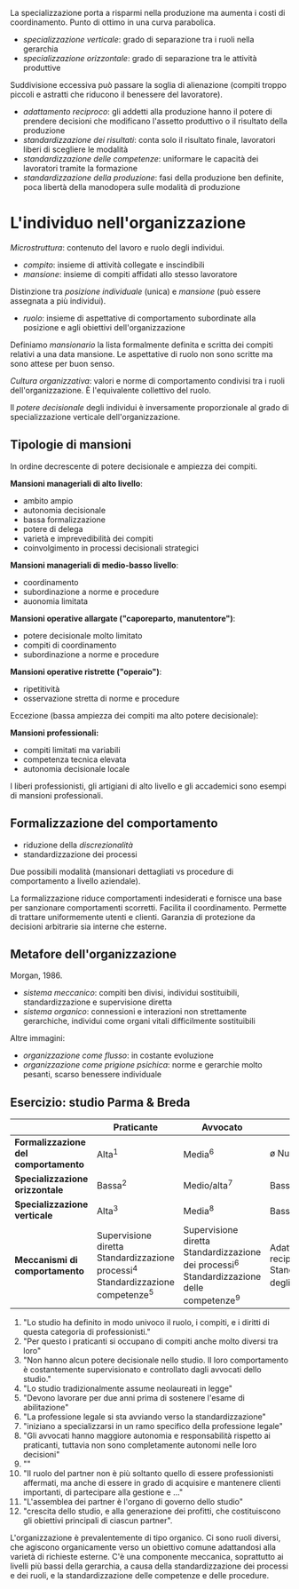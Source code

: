 
La specializzazione porta a risparmi nella produzione ma aumenta i costi di coordinamento. Punto di ottimo in una curva parabolica.

- *specializzazione verticale*: grado di separazione tra i ruoli nella
  gerarchia
- *specializzazione orizzontale*: grado di separazione tra le attività
  produttive

Suddivisione eccessiva può passare la soglia di alienazione (compiti troppo
piccoli e astratti che riducono il benessere del lavoratore).

- *adattamento reciproco*: gli addetti alla produzione hanno il potere di
  prendere decisioni che modificano l'assetto produttivo o il risultato della
  produzione
- *standardizzazione dei risultati*: conta solo il risultato finale, lavoratori
  liberi di scegliere le modalità
- *standardizzazione delle competenze*: uniformare le capacità dei lavoratori
  tramite la formazione
- *standardizzazione della produzione*: fasi della produzione ben definite,
  poca libertà della manodopera sulle modalità di produzione

# L'individuo nell'organizzazione

*Microstruttura*: contenuto del lavoro e ruolo degli individui.

- *compito*: insieme di attività collegate e inscindibili
- *mansione*: insieme di compiti affidati allo stesso lavoratore

Distinzione tra *posizione individuale* (unica) e *mansione* (può essere
assegnata a più individui).

- *ruolo*: insieme di aspettative di comportamento subordinate alla posizione e
  agli obiettivi dell'organizzazione

Definiamo *mansionario* la lista formalmente definita e scritta dei compiti
relativi a una data mansione. Le aspettative di ruolo non sono scritte ma sono
attese per buon senso.

*Cultura organizzativa*: valori e norme di comportamento condivisi tra i ruoli
dell'organizzazione. È l'equivalente collettivo del ruolo.

Il *potere decisionale* degli individui è inversamente proporzionale al grado
di specializzazione verticale dell'organizzazione.

## Tipologie di mansioni

In ordine decrescente di potere decisionale e ampiezza dei compiti.

**Mansioni manageriali di alto livello**:

- ambito ampio
- autonomia decisionale
- bassa formalizzazione
- potere di delega
- varietà e imprevedibilità dei compiti
- coinvolgimento in processi decisionali strategici

**Mansioni manageriali di medio-basso livello**:

- coordinamento
- subordinazione a norme e procedure
- auonomia limitata

**Mansioni operative allargate ("caporeparto, manutentore")**:

- potere decisionale molto limitato
- compiti di coordinamento
- subordinazione a norme e procedure

**Mansioni operative ristrette ("operaio")**:

- ripetitività
- osservazione stretta di norme e procedure

Eccezione (bassa ampiezza dei compiti ma alto potere decisionale):

**Mansioni professionali:**

- compiti limitati ma variabili
- competenza tecnica elevata
- autonomia decisionale locale

I liberi professionisti, gli artigiani di alto livello e gli accademici sono
esempi di mansioni professionali.

## Formalizzazione del comportamento

- riduzione della *discrezionalità*
- standardizzazione dei processi

Due possibili modalità (mansionari dettagliati vs procedure di comportamento a
livello aziendale).

La formalizzazione riduce comportamenti indesiderati e fornisce una base per
sanzionare comportamenti scorretti. Facilita il coordinamento. Permette di
trattare uniformemente utenti e clienti. Garanzia di protezione da decisioni
arbitrarie sia interne che esterne.

## Metafore dell'organizzazione

Morgan, 1986.

- *sistema meccanico*: compiti ben divisi, individui sostituibili,
  standardizzazione e supervisione diretta
- *sistema organico*: connessioni e interazioni non strettamente gerarchiche,
  individui come organi vitali difficilmente sostituibili

Altre immagini:

- *organizzazione come flusso*: in costante evoluzione
- *organizzazione come prigione psichica*: norme e gerarchie molto pesanti,
  scarso benessere individuale

## Esercizio: studio Parma & Breda


|                                          | **Praticante**                                                                             | **Avvocato**                                                                                         | **Partner**                                                           |
| ---------------------------------------- | ------------------------------------------------------------------------------------------ | ---------------------------------------------------------------------------------------------------- | --------------------------------------------------------------------- |
| **Formalizzazione<br>del comportamento** | Alta$^1$                                                                                   | Media$^6$                                                                                            | ø Nulla                                                               |
| **Specializzazione<br>orizzontale**      | Bassa$^2$                                                                                  | Medio/alta$^7$                                                                                       | Bassa$^{10}$                                                          |
| **Specializzazione<br>verticale**        | Alta$^3$                                                                                   | Media$^8$                                                                                            | Bassa$^{11}$                                                          |
| **Meccanismi di<br>comportamento**       | Supervisione diretta<br>Standardizzazione processi$^4$<br>Standardizzazione competenze$^5$ | Supervisione diretta<br>Standardizzazione dei processi$^6$<br>Standardizzazione delle competenze$^9$ | Adattamento reciproco<br>Standardizzazione degli obiettivi$^{12}$<br> |

1. "Lo studio ha definito in modo univoco il ruolo, i compiti, e i diritti di
   questa categoria di professionisti."
2. "Per questo i praticanti si occupano di compiti anche molto diversi tra
   loro"
3. "Non hanno alcun potere decisionale nello studio. Il loro comportamento è
   costantemente supervisionato e controllato dagli avvocati dello studio."
4. "Lo studio tradizionalmente assume neolaureati in legge"
5. "Devono lavorare per due anni prima di sostenere l'esame di abilitazione"
6. "La professione legale si sta avviando verso la standardizzazione"
7. "iniziano a specializzarsi in un ramo specifico della professione legale"
8. "Gli avvocati hanno maggiore autonomia e responsabilità rispetto ai
   praticanti, tuttavia non sono completamente autonomi nelle loro decisioni"
9. ""
10. "Il ruolo del partner non è più soltanto quello di essere professionisti
    affermati, ma anche di essere in grado di acquisire e mantenere clienti
    importanti, di partecipare alla gestione e ..."
11. "L'assemblea dei partner è l'organo di governo dello studio"
12. "crescita dello studio, e alla generazione dei profitti, che costituiscono
    gli obiettivi principali di ciascun partner".

L'organizzazione è prevalentemente di tipo organico. Ci sono ruoli diversi, che
agiscono organicamente verso un obiettivo comune adattandosi alla varietà di
richieste esterne. C'è una componente meccanica, soprattutto ai livelli più
bassi della gerarchia, a causa della standardizzazione dei processi e dei
ruoli, e la standardizzazione delle competenze e delle procedure.


